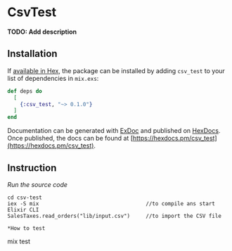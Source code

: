 # CsvTest

**TODO: Add description**

## Installation

If [available in Hex](https://hex.pm/docs/publish), the package can be installed
by adding `csv_test` to your list of dependencies in `mix.exs`:

```elixir
def deps do
  [
    {:csv_test, "~> 0.1.0"}
  ]
end
```

Documentation can be generated with [ExDoc](https://github.com/elixir-lang/ex_doc)
and published on [HexDocs](https://hexdocs.pm). Once published, the docs can
be found at [https://hexdocs.pm/csv_test](https://hexdocs.pm/csv_test).

## Instruction

*Run the source code*
```
cd csv-test
iex -S mix                                  //to compile ans start Elixir CLI
SalesTaxes.read_orders("lib/input.csv")     //to import the CSV file

*How to test
```
mix test
```
